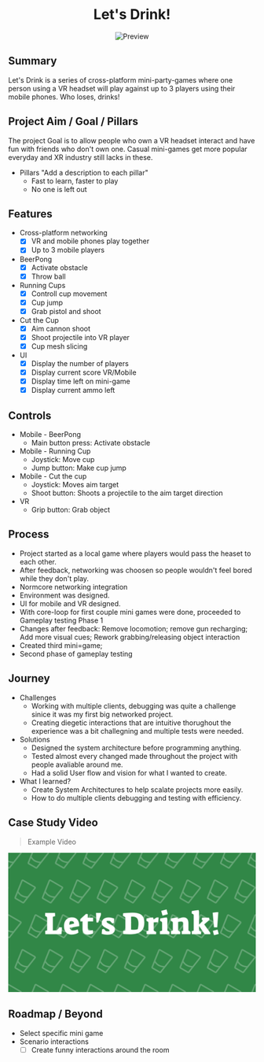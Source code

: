 <h1 align="center">Let's Drink!</h1>

<p align="center">
<img alt="Preview" width="660" alt="preview" src="https://github.com/bcebollada/LetsDrinkMedia/blob/main/MainGif.gif">
<p align="center">

## Summary

Let's Drink is a series of cross-platform mini-party-games where one person using a VR headset will play against up to 3 players using their mobile phones. Who loses, drinks!

## Project Aim / Goal / Pillars

The project Goal is to allow people who own a VR headset interact and have fun with friends who don't own one. Casual mini-games get more popular everyday and XR industry still lacks in these.

* Pillars "Add a description to each pillar" 
  - Fast to learn, faster to play
  - No one is left out

## Features

* Cross-platform networking
  - [x] VR and mobile phones play together
  - [x] Up to 3 mobile players
* BeerPong
  - [x] Activate obstacle
  - [x] Throw ball
* Running Cups
  - [x] Controll cup movement
  - [x] Cup jump
  - [x] Grab pistol and shoot
* Cut the Cup
  - [x] Aim cannon shoot
  - [x] Shoot projectile into VR player
  - [x] Cup mesh slicing
* UI
  - [x] Display the number of players
  - [x] Display current score VR/Mobile
  - [x] Display time left on mini-game
  - [x] Display current ammo left

## Controls

* Mobile - BeerPong
  - Main button press: Activate obstacle
* Mobile - Running Cup
  - Joystick: Move cup
  - Jump button: Make cup jump
* Mobile - Cut the cup
  - Joystick: Moves aim target
  - Shoot button: Shoots a projectile to the aim target direction
* VR
  - Grip button: Grab object

## Process

- Project started as a local game where players would pass the heaset to each other.
- After feedback, networking was choosen so people wouldn't feel bored while they don't play.
- Normcore networking integration
- Environment was designed.
- UI for mobile and VR designed.
- With core-loop for first couple mini games were done, proceeded to Gameplay testing Phase 1
- Changes after feedback: Remove locomotion; remove gun recharging; Add more visual cues; Rework grabbing/releasing object interaction
- Created third mini=game;
- Second phase of gameplay testing

## Journey

- Challenges
  - Working with multiple clients, debugging was quite a challenge sinice it was my first big networked project.
  - Creating diegetic interactions that are intuitive thorughout the experience was a bit challegning and multiple tests were needed.
- Solutions
  - Designed the system architecture before programming anything.
  - Tested almost every changed made throughout the project with people avaliable around me.
  - Had a solid User flow and vision for what I wanted to create.
- What I learned?
  - Create System Architectures to help scalate projects more easily.
  - How to do multiple clients debugging and testing with efficiency.

## Case Study Video

> Example Video

![](https://github.com/bcebollada/LetsDrinkMedia/blob/main/LetsDrinkMain.png)

## Roadmap / Beyond

* Select specific mini game
* Scenario interactions
  - [ ] Create funny interactions around the room
